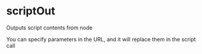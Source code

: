 # scriptOut
Outputs script contents from node

You can specify parameters in the URL, and it will replace them in the script call
